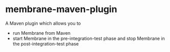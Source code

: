 # membrane-maven-plugin

A Maven plugin which allows you to

* run Membrane from Maven
* start Membrane in the pre-integration-test phase and stop Membrane in the post-integration-test phase
